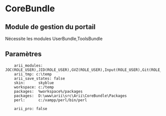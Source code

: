 # CoreBundle

##  Module de gestion du portail 

Nécessite les modules UserBundle,ToolsBundle

## Paramètres
```
    arii_modules:   JOC(ROLE_USER),JID(ROLE_USER),GVZ(ROLE_USER),Input(ROLE_USER),Git(ROLE_USER),Time(ROLE_USER),Config(ROLE_ADMIN),Admin(ROLE_ADMIN)
    arii_tmp: c:\temp
    arii_save_states: false
    skin:      skyblue
    workspace: c:/temp
    packages:  %workspace%/packages
    packages:  D:\www\arii\src\Arii\CoreBundle\Packages
    perl:      c:/xampp/perl/bin/perl
    
    arii_pro: false
```
